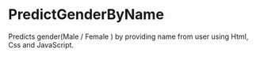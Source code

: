 # PredictGenderByName
Predicts gender(Male / Female ) by providing name from user using Html, Css and JavaScript.
